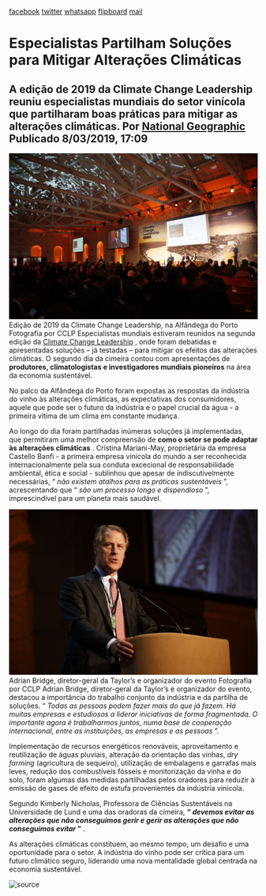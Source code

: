 [facebook](https://www.facebook.com/sharer/sharer.php?u=https%3A%2F%2Fwww.natgeo.pt%2Fmeio-ambiente%2F2019%2F03%2Fespecialistas-partilham-solucoes-para-mitigar-alteracoes-climaticas) [twitter](https://twitter.com/share?url=https%3A%2F%2Fwww.natgeo.pt%2Fmeio-ambiente%2F2019%2F03%2Fespecialistas-partilham-solucoes-para-mitigar-alteracoes-climaticas&via=natgeo&text=Especialistas%20Partilham%20Solu%C3%A7%C3%B5es%20para%20Mitigar%20Altera%C3%A7%C3%B5es%20Clim%C3%A1ticas) [whatsapp](https://web.whatsapp.com/send?text=https%3A%2F%2Fwww.natgeo.pt%2Fmeio-ambiente%2F2019%2F03%2Fespecialistas-partilham-solucoes-para-mitigar-alteracoes-climaticas) [flipboard](https://share.flipboard.com/bookmarklet/popout?v=2&title=Especialistas%20Partilham%20Solu%C3%A7%C3%B5es%20para%20Mitigar%20Altera%C3%A7%C3%B5es%20Clim%C3%A1ticas&url=https%3A%2F%2Fwww.natgeo.pt%2Fmeio-ambiente%2F2019%2F03%2Fespecialistas-partilham-solucoes-para-mitigar-alteracoes-climaticas) [mail](mailto:?subject=NatGeo&body=https%3A%2F%2Fwww.natgeo.pt%2Fmeio-ambiente%2F2019%2F03%2Fespecialistas-partilham-solucoes-para-mitigar-alteracoes-climaticas%20-%20Especialistas%20Partilham%20Solu%C3%A7%C3%B5es%20para%20Mitigar%20Altera%C3%A7%C3%B5es%20Clim%C3%A1ticas) 
# Especialistas Partilham Soluções para Mitigar Alterações Climáticas 
## A edição de 2019 da Climate Change Leadership reuniu especialistas mundiais do setor vinícola que partilharam boas práticas para mitigar as alterações climáticas. Por [National Geographic](https://www.natgeo.pt/autor/national-geographic) Publicado 8/03/2019, 17:09 
![Edição de 2019 da Climate Change Leadership, na Alfândega do Porto](img/files_styles_image_00_public_vineyard_0responses_0around_0the_0world_0_1.jpg)
Edição de 2019 da Climate Change Leadership, na Alfândega do Porto Fotografia por CCLP Especialistas mundiais estiveram reunidos na segunda edição da [Climate Change Leadership](https://www.natgeo.pt/meio-ambiente/2019/01/climate-change-leadership-regressa-ao-porto-com-solucoes) , onde foram debatidas e apresentadas soluções – já testadas – para mitigar os efeitos das alterações climáticas. O segundo dia da cimeira contou com apresentações de **produtores, climatologistas e investigadores mundiais pioneiros** na área da economia sustentável. 

No palco da Alfândega do Porto foram expostas as respostas da indústria do vinho às alterações climáticas, as expectativas dos consumidores, aquele que pode ser o futuro da indústria e o papel crucial da água - a primeira vítima de um clima em constante mudança. 

Ao longo do dia foram partilhadas inúmeras soluções já implementadas, que permitiram uma melhor compreensão de **como o setor se pode adaptar às alterações climáticas** . Cristina Mariani-May, proprietária da empresa Castello Banfi - a primeira empresa vinícola do mundo a ser reconhecida internacionalmente pela sua conduta excecional de responsabilidade ambiental, ética e social - sublinhou que apesar de indiscutivelmente necessárias, “ _não existem atalhos para as práticas sustentáveis_ ”, acrescentando que “ _são um processo longo e dispendioso_ ”, imprescindível para um planeta mais saudável. 

![Adrian Bridge, diretor-geral da Taylor’s e organizador do evento](img/files_styles_image_00_public_closing_0remarks_0session_0_1.jpg)
Adrian Bridge, diretor-geral da Taylor’s e organizador do evento Fotografia por CCLP Adrian Bridge, diretor-geral da Taylor’s e organizador do evento, destacou a importância do trabalho conjunto da indústria e da partilha de soluções. “ _Todas as pessoas podem fazer mais do que já fazem. Há muitas empresas e estudiosos a liderar iniciativas de forma fragmentada. O importante agora é trabalharmos juntos, numa base de cooperação internacional, entre as instituições, as empresas e as pessoas_ ”. 

Implementação de recursos energéticos renováveis, aproveitamento e reutilização de águas pluviais, alteração da orientação das vinhas, _dry farming_ (agricultura de sequeiro), utilização de embalagens e garrafas mais leves, redução dos combustíveis fósseis e monitorização da vinha e do solo, foram algumas das medidas partilhadas pelos oradores para reduzir a emissão de gases de efeito de estufa provenientes da indústria vinícola. 

Segundo Kimberly Nicholas, Professora de Ciências Sustentáveis na Universidade de Lund e uma das oradoras da cimeira, **“ _devemos evitar as alterações que não conseguimos gerir e gerir as alterações que não conseguimos evitar_ ”** . 

As alterações climáticas constituem, ao mesmo tempo, um desafio e uma oportunidade para o setor. A indústria do vinho pode ser crítica para um futuro climático seguro, liderando uma nova mentalidade global centrada na economia sustentável. 



![source](https://www.natgeo.pt/meio-ambiente/2019/03/especialistas-partilham-solucoes-para-mitigar-alteracoes-climaticas)